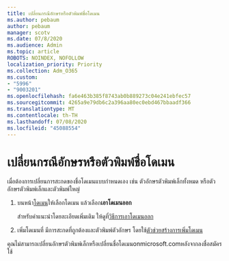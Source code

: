 ```yaml
---
title: เปลี่ยนกรณีอักษรหรือตัวพิมพ์ชื่อโดเมน
ms.author: pebaum
author: pebaum
manager: scotv
ms.date: 07/8/2020
ms.audience: Admin
ms.topic: article
ROBOTS: NOINDEX, NOFOLLOW
localization_priority: Priority
ms.collection: Adm_O365
ms.custom:
- "5996"
- "9003201"
ms.openlocfilehash: fa6e463b385f8743ab0b889273c04e241ebfec57
ms.sourcegitcommit: 4265a9e79db6c2a396aa80ec0ebd467bbaadf366
ms.translationtype: MT
ms.contentlocale: th-TH
ms.lasthandoff: 07/08/2020
ms.locfileid: "45088554"
---
```

# <a name="change-a-domain-name-letter-case-or-spelling"></a>เปลี่ยนกรณีอักษรหรือตัวพิมพ์ชื่อโดเมน

เมื่อต้องการเปลี่ยนการสะกดของชื่อโดเมนแบบกําหนดเอง เช่น ตัวอักษรตัวพิมพ์เล็กทั้งหมด หรือตัวอักษรตัวพิมพ์เล็กและตัวพิมพ์ใหญ่

1. บนหน้า[โดเมน](https://portal.office.com/adminportal/home#/Domains)ให้เลือกโดเมน แล้วเลือก**เอาโดเมนออก**</br>

    สําหรับคําแนะนําโดยละเอียดเพิ่มเติม ให้ดูที่[วิธีการเอาโดเมนออก](https://docs.microsoft.com/microsoft-365/admin/get-help-with-domains/remove-a-domain?view=o365-worldwide)

2. เพิ่มโดเมนที่ มีการสะกดที่ถูกต้องและตัวพิมพ์ตัวอักษร โดยใช้[ตัวช่วยสร้างการเพิ่มโดเมน](https://portal.office.com/adminportal/home#/Domains/Wizard)

คุณไม่สามารถเปลี่ยนอักษรตัวพิมพ์เล็กหรือเปลี่ยนชื่อโดเมนonmicrosoft.comหลังจากลงชื่อสมัครใช้